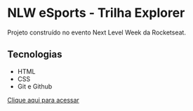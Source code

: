 # NLW eSports - Trilha Explorer

Projeto construído no evento Next Level Week da Rocketseat.

## Tecnologias

- HTML
- CSS
- Git e Github

[Clique aqui para acessar](https://vitorsaucedo.github.io/nlw-esports-explorer/)

